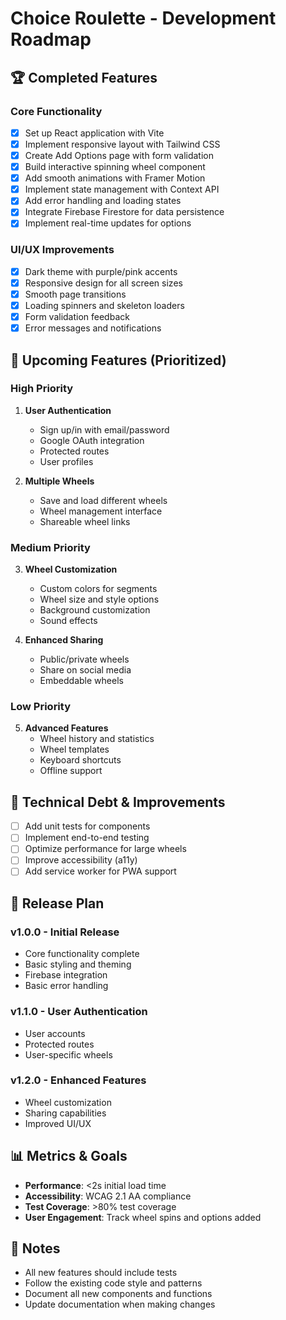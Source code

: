 # Choice Roulette - Development Roadmap

## 🏆 Completed Features

### Core Functionality
- [x] Set up React application with Vite
- [x] Implement responsive layout with Tailwind CSS
- [x] Create Add Options page with form validation
- [x] Build interactive spinning wheel component
- [x] Add smooth animations with Framer Motion
- [x] Implement state management with Context API
- [x] Add error handling and loading states
- [x] Integrate Firebase Firestore for data persistence
- [x] Implement real-time updates for options

### UI/UX Improvements
- [x] Dark theme with purple/pink accents
- [x] Responsive design for all screen sizes
- [x] Smooth page transitions
- [x] Loading spinners and skeleton loaders
- [x] Form validation feedback
- [x] Error messages and notifications

## 🚀 Upcoming Features (Prioritized)

### High Priority
1. **User Authentication**
   - Sign up/in with email/password
   - Google OAuth integration
   - Protected routes
   - User profiles

2. **Multiple Wheels**
   - Save and load different wheels
   - Wheel management interface
   - Shareable wheel links

### Medium Priority
3. **Wheel Customization**
   - Custom colors for segments
   - Wheel size and style options
   - Background customization
   - Sound effects

4. **Enhanced Sharing**
   - Public/private wheels
   - Share on social media
   - Embeddable wheels

### Low Priority
5. **Advanced Features**
   - Wheel history and statistics
   - Wheel templates
   - Keyboard shortcuts
   - Offline support

## 🔧 Technical Debt & Improvements
- [ ] Add unit tests for components
- [ ] Implement end-to-end testing
- [ ] Optimize performance for large wheels
- [ ] Improve accessibility (a11y)
- [ ] Add service worker for PWA support

## 📅 Release Plan

### v1.0.0 - Initial Release
- Core functionality complete
- Basic styling and theming
- Firebase integration
- Basic error handling

### v1.1.0 - User Authentication
- User accounts
- Protected routes
- User-specific wheels

### v1.2.0 - Enhanced Features
- Wheel customization
- Sharing capabilities
- Improved UI/UX

## 📊 Metrics & Goals
- **Performance**: <2s initial load time
- **Accessibility**: WCAG 2.1 AA compliance
- **Test Coverage**: >80% test coverage
- **User Engagement**: Track wheel spins and options added

## 📝 Notes
- All new features should include tests
- Follow the existing code style and patterns
- Document all new components and functions
- Update documentation when making changes